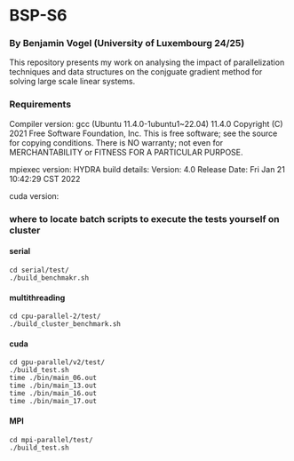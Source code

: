 # BSP-S6
### By Benjamin Vogel (University of Luxembourg 24/25)

This repository presents my work on analysing the impact of parallelization techniques and data structures on the conjguate gradient method for solving large scale linear systems.

### Requirements
Compiler version:
gcc (Ubuntu 11.4.0-1ubuntu1~22.04) 11.4.0
Copyright (C) 2021 Free Software Foundation, Inc.
This is free software; see the source for copying conditions.  There is NO
warranty; not even for MERCHANTABILITY or FITNESS FOR A PARTICULAR PURPOSE.

mpiexec version:
HYDRA build details:
    Version:                                 4.0
    Release Date:                            Fri Jan 21 10:42:29 CST 2022

cuda version:


### where to locate batch scripts to execute the tests yourself on cluster

#### serial
```\js
cd serial/test/
./build_benchmakr.sh
```

#### multithreading
```\js
cd cpu-parallel-2/test/
./build_cluster_benchmark.sh
```

#### cuda
```\js
cd gpu-parallel/v2/test/
./build_test.sh
time ./bin/main_06.out
time ./bin/main_13.out
time ./bin/main_16.out
time ./bin/main_17.out
```

#### MPI
```\js
cd mpi-parallel/test/
./build_test.sh
```
